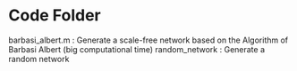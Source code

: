 # Code Folder 


 barbasi_albert.m : Generate a scale-free network based on the Algorithm of Barbasi Albert (big computational time)
 random_network : Generate a random network